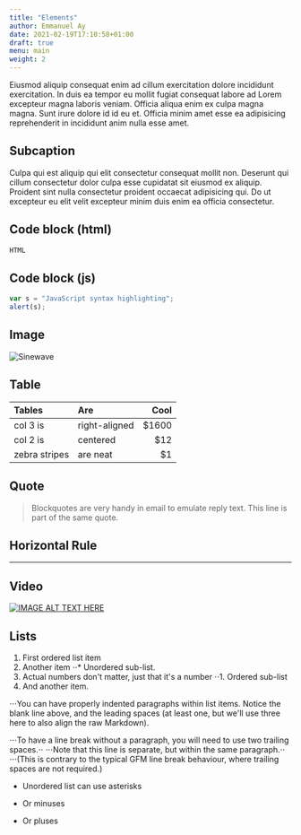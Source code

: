 ```yaml
---
title: "Elements"
author: Emmanuel Ay
date: 2021-02-19T17:10:58+01:00
draft: true
menu: main
weight: 2
---
```


Eiusmod aliquip consequat enim ad cillum exercitation dolore incididunt exercitation. In duis ea tempor eu mollit fugiat consequat labore ad Lorem excepteur magna laboris veniam. Officia aliqua enim ex culpa magna magna. Sunt irure dolore id id eu et. Officia minim amet esse ea adipisicing reprehenderit in incididunt anim nulla esse amet.

## Subcaption

Culpa qui est aliquip qui elit consectetur consequat mollit non. Deserunt qui cillum consectetur dolor culpa esse cupidatat sit eiusmod ex aliquip. Proident sint nulla consectetur proident occaecat adipisicing qui. Do ut excepteur eu elit velit excepteur minim duis enim ea officia consectetur.

## Code block (html)
```html
HTML
```

## Code block (js)
```javascript
var s = "JavaScript syntax highlighting";
alert(s);
```

## Image
![Sinewave](https://media.cheggcdn.com/study/1e7/1e7555e8-09bd-40db-956f-a99165319ded/DC-1341V1.png)

## Table 

| Tables        | Are           | Cool  |
| :------------- |:-------------| -----:|
| col 3 is      | right-aligned | $1600 |
| col 2 is      | centered      |   $12 |
| zebra stripes | are neat      |    $1 |

## Quote

> Blockquotes are very handy in email to emulate reply text.
> This line is part of the same quote.

## Horizontal Rule

---

## Video

[![IMAGE ALT TEXT HERE](http://img.youtube.com/vi/YOUTUBE_VIDEO_ID_HERE/0.jpg)](http://www.youtube.com/watch?v=YOUTUBE_VIDEO_ID_HERE)


## Lists

1. First ordered list item
2. Another item
⋅⋅* Unordered sub-list. 
1. Actual numbers don't matter, just that it's a number
⋅⋅1. Ordered sub-list
4. And another item.



⋅⋅⋅You can have properly indented paragraphs within list items. Notice the blank line above, and the leading spaces (at least one, but we'll use three here to also align the raw Markdown).

⋅⋅⋅To have a line break without a paragraph, you will need to use two trailing spaces.⋅⋅
⋅⋅⋅Note that this line is separate, but within the same paragraph.⋅⋅
⋅⋅⋅(This is contrary to the typical GFM line break behaviour, where trailing spaces are not required.)

* Unordered list can use asterisks
- Or minuses
+ Or pluses